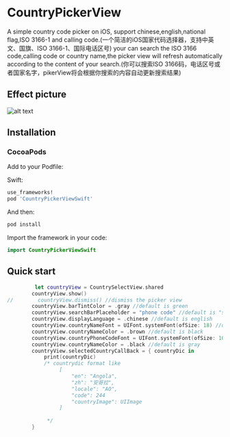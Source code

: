 # CountryPickerView
 
 A simple country code picker on iOS, support chinese,english,national flag,ISO 3166-1 and calling code.(一个简洁的iOS国家代码选择器，支持中英文、国旗、ISO 3166-1、国际电话区号)
 your can search the ISO 3166 code,calling code or country name,the picker view will refresh automatically according to the content of your search.(你可以搜索ISO 3166码，电话区号或者国家名字，pikerView将会根据你搜索的内容自动更新搜索结果)

## Effect picture
![alt text](https://github.com/CrystalMarch/CountryPickerView/blob/master/demo.gif)

## Installation

### CocoaPods

Add to your Podfile:

Swift:
```ruby
use_frameworks!
pod 'CountryPickerViewSwift'
```
And then:
```ruby
pod install
```

Import the framework in your code:
```swift
import CountryPickerViewSwift
```

## Quick start 
```swift
         let countryView = CountrySelectView.shared
        countryView.show()
//        countryView.dismiss() //dismiss the picker view
        countryView.barTintColor = .gray //default is green
        countryView.searchBarPlaceholder = "phone code" //default is "search"
        countryView.displayLanguage = .chinese //default is english
        countryView.countryNameFont = UIFont.systemFont(ofSize: 18) //default is  UIFont.systemFont(ofSize: 17)
        countryView.countryNameColor = .brown //default is black
        countryView.countryPhoneCodeFont = UIFont.systemFont(ofSize: 10)//default is  UIFont.systemFont(ofSize: 14)
        countryView.countryNameColor = .black //default is gray
        countryView.selectedCountryCallBack = { countryDic in
            print(countryDic)
            /* countrydic format like
                 [
                     "en": "Angola",
                     "zh": "安哥拉",
                     "locale": "AO",
                     "code": 244
                     "countryImage": UIImage
                 ]
             
             */
        }
```
